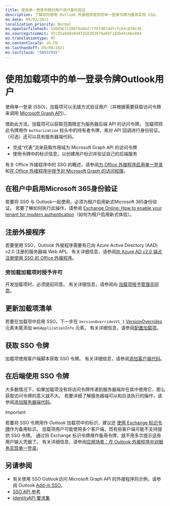 ```yaml
---
title: 使用单一登录令牌对用户进行身份验证
description: 了解如何使用 Outlook 外接程序提供的单一登录令牌为服务实现 SSO。
ms.date: 09/03/2021
localization_priority: Normal
ms.openlocfilehash: a30d5671286f9a0afcff6fd07d4fcfcb4c830c36
ms.sourcegitcommit: 42c55a8d8e0447258393979a09f1ddb44c6be884
ms.translationtype: MT
ms.contentlocale: zh-CN
ms.lasthandoff: 09/08/2021
ms.locfileid: "58937935"
---
```

# <a name="authenticate-a-user-with-a-single-sign-on-token-in-an-outlook-add-in"></a>使用加载项中的单一登录令牌Outlook用户

使用单一登录 (SSO)，加载项可以无缝方式验证用户（并根据需要获取访问令牌来调用 [Microsoft Graph API](/graph/overview)）。

借助此方法，加载项可以获取范围限定为服务器后端 API 的访问令牌。 加载项将此令牌用作 `Authorization` 标头中的持有者令牌，来对 API 回调进行身份验证。 （可选）还可以具有服务器端代码。

- 完成“代表”流来获取作用域为 Microsoft Graph API 的访问令牌
- 使用令牌中的标识信息，以创建用户标识并验证自己的后端服务

有关 Office 外接程序中的 SSO 的概述，请参阅[为 Office 外接程序启用单一登录](../develop/sso-in-office-add-ins.md)和[在 Office 外接程序中授予对 Microsoft Graph 的访问权限](../develop/authorize-to-microsoft-graph.md)。

## <a name="enable-modern-authentication-in-your-microsoft-365-tenancy"></a>在租户中启用Microsoft 365身份验证

若要将 SSO 与 Outlook一起使用，必须为租户启用新式Microsoft 365身份验证。 若要了解如何执行此操作，请参阅 [Exchange Online: How to enable your tenant for modern authentication](https://social.technet.microsoft.com/wiki/contents/articles/32711.exchange-online-how-to-enable-your-tenant-for-modern-authentication.aspx)（如何为租户启用新式体验）。

## <a name="register-your-add-in"></a>注册外接程序

若要使用 SSO，Outlook 外接程序需要有已向 Azure Active Directory (AAD) v2.0 注册的服务器端 Web API。 有关详细信息，请参阅[向 Azure AD v2.0 端点注册使用 SSO 的 Office 外接程序](../develop/register-sso-add-in-aad-v2.md)。

### <a name="provide-consent-when-sideloading-an-add-in"></a>旁加载加载项时授予许可

开发加载项时，必须提前同意。 有关详细信息，请参阅向 [加载项授予管理员同意](../develop/grant-admin-consent-to-an-add-in.md)。

## <a name="update-the-add-in-manifest"></a>更新加载项清单

若要在加载项中启用 SSO，下一步在 `VersionOverridesV1_1` [VersionOverrides](../reference/manifest/versionoverrides.md) 元素末尾添加 `WebApplicationInfo` 元素。 有关详细信息，请参阅[配置加载项](../develop/sso-in-office-add-ins.md#configure-the-add-in)。

## <a name="get-the-sso-token"></a>获取 SSO 令牌

加载项使用客户端脚本获取 SSO 令牌。 有关详细信息，请参阅[添加客户端代码](../develop/sso-in-office-add-ins.md#add-client-side-code)。

## <a name="use-the-sso-token-at-the-back-end"></a>在后端使用 SSO 令牌

大多数情况下，如果加载项没有将访问令牌传递到服务器端并在其中使用它，那么获取访问令牌的意义就不大。 若要详细了解服务器端可以和应该执行的操作，请参阅[添加服务器端代码](../develop/sso-in-office-add-ins.md#add-server-side-code)。

> [!IMPORTANT]
> 若要将 SSO 令牌用作 *Outlook* 加载项中的标识，建议还 [使用 Exchange 标识令牌](authenticate-a-user-with-an-identity-token.md)作为备用标识。 加载项用户可能使用多个客户端，而有些客户端可能不支持提供 SSO 令牌。 通过将 Exchange 标识令牌用作备用令牌，就不用多次提示这些用户输入凭据了。 有关详细信息，请参阅[应用场景：在 Outlook 外接程序中对服务实现单一登录](implement-sso-in-outlook-add-in.md)。

## <a name="see-also"></a>另请参阅

- 有关使用 SSO Outlook访问 Microsoft Graph API 的外接程序的示例，请参阅 Outlook [Add-in SSO](https://github.com/OfficeDev/PnP-OfficeAddins/tree/main/Samples/auth/Outlook-Add-in-SSO)。
- [SSO API 参考](../develop/sso-in-office-add-ins.md#sso-api-reference)
- [IdentityAPI 要求集](../reference/requirement-sets/identity-api-requirement-sets.md)
